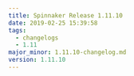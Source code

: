 ```yaml
---
title: Spinnaker Release 1.11.10
date: 2019-02-25 15:39:58
tags:
  - changelogs
  - 1.11
major_minor: 1.11.10-changelog.md
version: 1.11.10
---
```


<script src="https://gist.github.com/spinnaker-release/5cbb402297feb85f82482a73e9428967.js"/>
